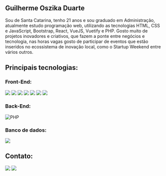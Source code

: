 ## Guilherme Oszika Duarte

Sou de Santa Catarina, tenho 21 anos e sou graduado em Administração, atualmente estudo programação web, utilizando as tecnologias HTML, CSS e JavaScript, Bootstrap, React, VueJS, Vuetify e PHP. Gosto muito de projetos inovadores e criativos, que fazem a ponte entre negócios e tecnologia, nas horas vagas gosto de participar de eventos que estão inseridos no ecossistema de inovação local, como o Startup Weekend entre vários outros. 
  
## Principais tecnologias:

### Front-End:
<img src="https://img.shields.io/badge/HTML5-E34F26?style=for-the-badge&logo=html5&logoColor=white"><nobr>
<img src="https://img.shields.io/badge/CSS3-1572B6?style=for-the-badge&logo=css3&logoColor=white">
<img src="https://img.shields.io/badge/JavaScript-323330?style=for-the-badge&logo=javascript&logoColor=F7DF1E">
<img src="https://img.shields.io/badge/Bootstrap-563D7C?style=for-the-badge&logo=bootstrap&logoColor=white">
<img src="https://img.shields.io/badge/React-20232A?style=for-the-badge&logo=react&logoColor=61DAFB">
<img src="https://img.shields.io/badge/Vue.js-35495E?style=for-the-badge&logo=vuedotjs&logoColor=4FC08D">
<img src="https://img.shields.io/badge/Vuetify-1867C0?style=for-the-badge&logo=vuetify&logoColor=white">
  
### Back-End:
![PHP](https://img.shields.io/badge/php-%23777BB4.svg?style=for-the-badge&logo=php&logoColor=white)

### Banco de dados:  
<img src="https://img.shields.io/badge/MySQL-00000F?style=for-the-badge&logo=mysql&logoColor=white">

## Contato:

<a href="mailto:guiduartesbs@gmail.com"><img src="https://img.shields.io/badge/Gmail-D14836?style=for-the-badge&logo=gmail&logoColor=white"></a>
<a href="https://www.linkedin.com/in/guilherme-oduarte/"><img src="https://img.shields.io/badge/LinkedIn-0077B5?style=for-the-badge&logo=linkedin&logoColor=white"></a>
